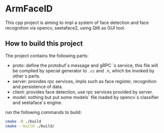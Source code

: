 # ArmFaceID

This cpp project is aiming to impl a system of face detection and face recognition via opencv, seetaface2, using Qt6 as GUI tool.

## How to build this project

The project contains the following parts:

- proto: define the protobuf\`s message and gRPC \`s service, this file will be complied by special generator to `.cc` and `.h`, which be invoked by other\`s parts.
- server: provides rpc services, impls such as face register, recognition and persistence of data.
- client: provides face detection, use rpc services provided by server.
- model: nothing but put some models\` file loaded by opencv\`s classifier and seetaface\`s engine.

run the following commands to build:

```bash
cmake -B ./build
cmake --build ./build/
```
